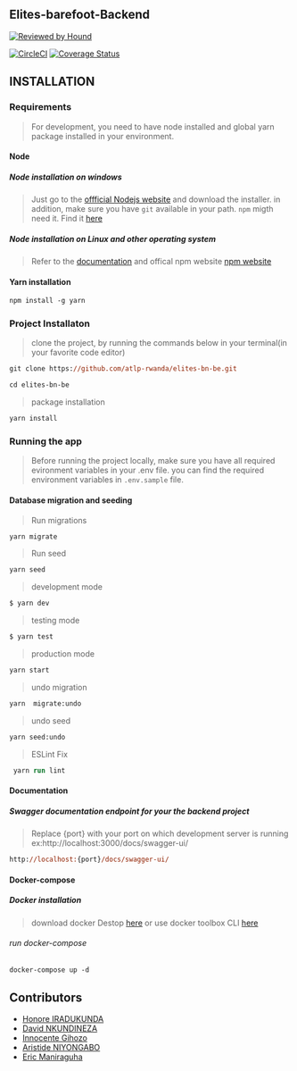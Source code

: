 
## Elites-barefoot-Backend

[![Reviewed by Hound](https://img.shields.io/badge/Reviewed_by-Hound-8E64B0.svg)](https://houndci.com)

[![CircleCI](https://circleci.com/gh/atlp-rwanda/elites-bn-be.svg?style=svg)](https://circleci.com/gh/atlp-rwanda/elites-bn-be)
[![Coverage Status](https://coveralls.io/repos/github/atlp-rwanda/elites-bn-be/badge.svg)](https://coveralls.io/github/atlp-rwanda/elites-bn-be)

## INSTALLATION

### Requirements
> For development, you need to have node installed and global yarn package installed in your environment.
#### Node
##### Node installation on windows
> Just go to the [ offficial Nodejs website](https://nodejs.org) and download the installer.
> in addition, make sure you have `git` available in your path. `npm` migth need it. Find it [here](https://git-scm.com)

##### Node installation on Linux and other operating system
> Refer to the [documentation](https://nodejs.org) and offical npm website [npm website](https://npmjs.com)

#### Yarn installation
```ps
npm install -g yarn
```
### Project Installaton
> clone the project, by running the commands below in your terminal(in your favorite code editor) 
```ps
git clone https://github.com/atlp-rwanda/elites-bn-be.git
```
```ps
cd elites-bn-be 
```
> package installation

```ps
yarn install
```

### Running the app

> Before running the project locally, make sure you have all required evironment variables in your .env file.
> you can find the required environment variables in `.env.sample` file.

#### Database migration and seeding

>Run migrations
```ps
yarn migrate
```
>Run seed

```ps
yarn seed
```

> development mode
```ps
$ yarn dev
```
> testing mode

```ps
$ yarn test
```

> production mode
```ps
yarn start
```

>undo migration
```ps
yarn  migrate:undo
```
>undo seed

```ps
yarn seed:undo
```
> ESLint Fix
```ps
 yarn run lint
 ```

#### Documentation

##### Swagger documentation endpoint for your the backend project

>Replace {port} with your port on which development server is running ex:http://localhost:3000/docs/swagger-ui/
```ps
http://localhost:{port}/docs/swagger-ui/
```

#### Docker-compose

##### Docker installation
> download docker Destop [here](https://docs.docker.com/desktop/windows/install/)
> or use docker toolbox CLI [here](https://github.com/docker-archive/toolbox/releases/download/v19.03.1/DockerToolbox-19.03.1.exe)

###### run docker-compose
```ps
docker-compose up -d
```

## Contributors

- [Honore IRADUKUNDA](https://github.com/ihonore)
- [David NKUNDINEZA](https://github.com/Dev-nkundineza)
- [Innocente Gihozo](https://github.com/gihozoinnocente)
- [Aristide NIYONGABO](https://github.com/niyongaboaristide17)
- [Eric Maniraguha](https://github.com/ericmaniraguha) 
